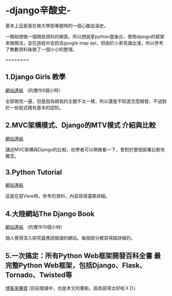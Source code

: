 # -django辛酸史-

基本上這是我在做大學部專題時的一個心酸血淚史。

一開始想做一個開放資料的網頁。所以想說拿python當後台，使用django的框架來做開法，並在過程中去抓去google map api，但由於小弟見識出淺，所以參考了無數資料後做了一個小小的整理。

========


## 1.Django Girls 教學
[網站連結](https://carolhsu.gitbooks.io/django-girls-tutorial-traditional-chiness/content/)
（約實作5個小時）

全部做完一遍，但是因為跟我的主題不太一樣，所以還是不知道怎麼開發，不過對於一些程式碼有基本的認知。


## 2.MVC架構模式、Django的MTV模式 介紹與比較
[網站連結](http://mropengate.blogspot.tw/2015/08/mvcdjangomtv.html)

講述MVC架構與Django的比較，初學者可以稍微看一下，會對於整個部署比較有概念。

## 3.Python Tutorial 
[網站連結](http://www.codedata.com.tw/python/python-tutorial-the-4th-class-3-first-view/)

這是在寫View時，參考的資料，內容寫得還算詳細。

## 4.大陸網站The Django Book
[網站連結](http://djangobook.py3k.cn/chapter01/)
（約實作10個小時）

個人覺得深入研究最應該閱讀的網站。每個部分都寫得超詳細的。

## 5.一次搞定：所有Python Web框架開發百科全書 最完整Python Web框架，包括Django、Flask、Tornado、Twisted等
[博客來購買](http://www.books.com.tw/products/0010748589)
(目前閱讀中，也是本文的重點，因為寫得太好啦ＸＤ)

